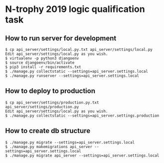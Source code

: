 # N-trophy 2019 logic qualification task

## How to run server for development

```
$ cp api_server/settings/local.py.txt api_server/settings/local.py
Edit api_server/settings/local.py as you wish.
$ virtualenv -p python3 djangoenv
$ source djangoenv/bin/activate
$ pip3 install -r requirements.txt
$ ./manage.py collectstatic --settings=api_server.settings.local
$ ./manage.py runserver --settings=api_server.settings.local
```

## How to deploy to production

```
$ cp api_server/settings/production.py.txt api_server/settings/production.py
Edit api_server/settings/local.py as you wish.
$ ./manage.py collectstatic --settings=api_server.settings.production
```

## How to create db structure

```
$ ./manage.py migrate --settings=api_server.settings.local
$ ./manage.py makemigrations api_server --settings=api_server.settings.local
$ ./manage.py migrate api_server --settings=api_server.settings.local
```
